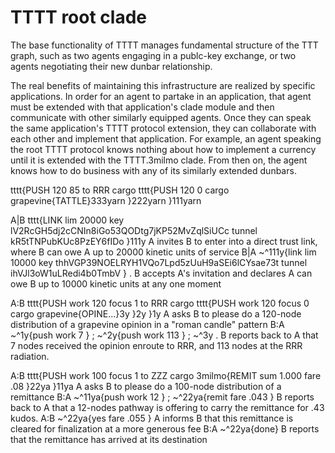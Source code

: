 # TTTT root clade

The base functionality of TTTT manages fundamental structure of the TTT graph, such as two agents engaging in a publc-key exchange, or two agents negotiating their new dunbar relationship.

The real benefits of maintaining this infrastructure are realized by specific applications. In order for an agent to partake in an application, that agent must be extended with that application's clade module and then communicate with other similarly equipped agents. Once they can speak the same application's TTTT protocol extension, they can collaborate with each other and implement that application. For example, an agent speaking the root TTTT protocol knows nothing about how to implement a currency until it is extended with the TTTT.3milmo clade. From then on, the agent knows how to do business with any of its similarly extended dunbars.




tttt{PUSH 120 85 to RRR cargo tttt{PUSH 120 0 cargo grapevine{TATTLE}333yarn }222yarn }111yarn


A|B tttt{LINK lim 20000 key lV2RcGH5dj2cCNIn8iGo53QODtg7jKP52MvZqlSiUCc tunnel kR5tTNPubKUc8PzEY6fIDo }111y
    A invites B to enter into a direct trust link, where B can owe A up to 20000 kinetic units of service
B|A ~^111y{link lim 10000 key thhVGP39NOELRYH1VQo7Lpd5zUuH9aSEi6lCYsae73t tunnel ihVJl3oW1uLRedi4b0TmbV } .
    B accepts A's invitation and declares A can owe B up to 10000 kinetic units at any one moment

A:B tttt{PUSH work 120 focus 1 to RRR cargo tttt{PUSH work 120 focus 0 cargo grapevine{OPINE...}3y }2y }1y
    A asks B to please do a 120-node distribution of a grapevine opinion in a "roman candle" pattern
B:A ~^1y{push work 7 } ; ~^2y{push work 113 } ; ~^3y .
    B reports back to A that 7 nodes received the opinion enroute to RRR, and 113 nodes at the RRR radiation.

A:B tttt{PUSH work 100 focus 1 to ZZZ cargo 3milmo{REMIT sum 1.000 fare .08 }22ya }11ya
    A asks B to please do a 100-node distribution of a remittance
B:A ~^11ya{push work 12 } ; ~^22ya{remit fare .043 }
    B reports back to A that a 12-nodes pathway is offering to carry the remittance for .43 kudos.
A:B ~^22ya{yes fare .055 }
    A informs B that this remittance is cleared for finalization at a more generous fee
B:A ~^22ya{done}
    B reports that the remittance has arrived at its destination

